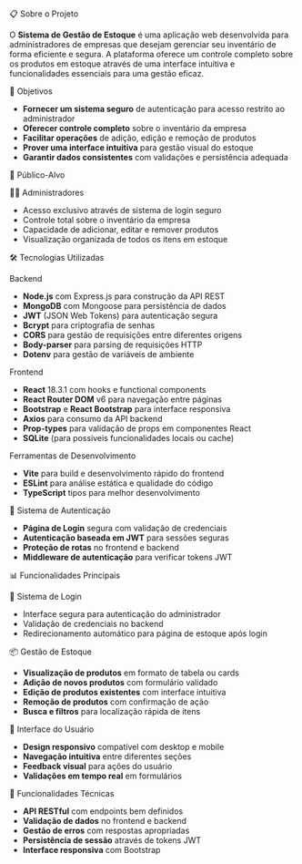 📋 Sobre o Projeto

O **Sistema de Gestão de Estoque** é uma aplicação web desenvolvida para administradores de empresas que desejam gerenciar seu inventário de forma eficiente e segura. A plataforma oferece um controle completo sobre os produtos em estoque através de uma interface intuitiva e funcionalidades essenciais para uma gestão eficaz.

🎯 Objetivos

- **Fornecer um sistema seguro** de autenticação para acesso restrito ao administrador
- **Oferecer controle completo** sobre o inventário da empresa
- **Facilitar operações** de adição, edição e remoção de produtos
- **Prover uma interface intuitiva** para gestão visual do estoque
- **Garantir dados consistentes** com validações e persistência adequada

👥 Público-Alvo

👨‍💼 Administradores
- Acesso exclusivo através de sistema de login seguro
- Controle total sobre o inventário da empresa
- Capacidade de adicionar, editar e remover produtos
- Visualização organizada de todos os itens em estoque

🛠️ Tecnologias Utilizadas

Backend
- **Node.js** com Express.js para construção da API REST
- **MongoDB** com Mongoose para persistência de dados
- **JWT** (JSON Web Tokens) para autenticação segura
- **Bcrypt** para criptografia de senhas
- **CORS** para gestão de requisições entre diferentes origens
- **Body-parser** para parsing de requisições HTTP
- **Dotenv** para gestão de variáveis de ambiente

Frontend
- **React** 18.3.1 com hooks e functional components
- **React Router DOM** v6 para navegação entre páginas
- **Bootstrap** e **React Bootstrap** para interface responsiva
- **Axios** para consumo da API backend
- **Prop-types** para validação de props em componentes React
- **SQLite** (para possíveis funcionalidades locais ou cache)

Ferramentas de Desenvolvimento
- **Vite** para build e desenvolvimento rápido do frontend
- **ESLint** para análise estática e qualidade do código
- **TypeScript** tipos para melhor desenvolvimento

🔐 Sistema de Autenticação

- **Página de Login** segura com validação de credenciais
- **Autenticação baseada em JWT** para sessões seguras
- **Proteção de rotas** no frontend e backend
- **Middleware de autenticação** para verificar tokens JWT

📊 Funcionalidades Principais

🔐 Sistema de Login
- Interface segura para autenticação do administrador
- Validação de credenciais no backend
- Redirecionamento automático para página de estoque após login

📦 Gestão de Estoque
- **Visualização de produtos** em formato de tabela ou cards
- **Adição de novos produtos** com formulário validado
- **Edição de produtos existentes** com interface intuitiva
- **Remoção de produtos** com confirmação de ação
- **Busca e filtros** para localização rápida de itens

🎨 Interface do Usuário
- **Design responsivo** compatível com desktop e mobile
- **Navegação intuitiva** entre diferentes seções
- **Feedback visual** para ações do usuário
- **Validações em tempo real** em formulários

🚀 Funcionalidades Técnicas

- **API RESTful** com endpoints bem definidos
- **Validação de dados** no frontend e backend
- **Gestão de erros** com respostas apropriadas
- **Persistência de sessão** através de tokens JWT
- **Interface responsiva** com Bootstrap
